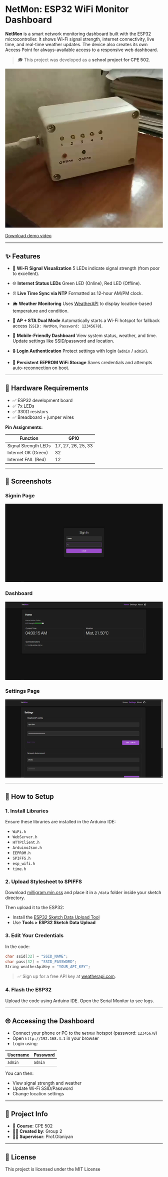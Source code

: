 # NetMon: ESP32 WiFi Monitor Dashboard

**NetMon** is a smart network monitoring dashboard built with the ESP32 microcontroller. It shows Wi-Fi signal strength, internet connectivity, live time, and real-time weather updates. The device also creates its own Access Point for always-available access to a responsive web dashboard.

> 🎓 This project was developed as a **school project for CPE 502**.

![NetMon Dashboard](./screenshots/img.png)

[Download demo video](./demo.mp4)

---

## ✨ Features

* 📶 **Wi-Fi Signal Visualization**
  5 LEDs indicate signal strength (from poor to excellent).

* 🌐 **Internet Status LEDs**
  Green LED (Online), Red LED (Offline).

* ⏰ **Live Time Sync via NTP**
  Formatted as 12-hour AM/PM clock.

* 🌦️ **Weather Monitoring**
  Uses [WeatherAPI](https://www.weatherapi.com/) to display location-based temperature and condition.

* 🔧 **AP + STA Dual Mode**
  Automatically starts a Wi-Fi hotspot for fallback access (`SSID: NetMon`, `Password: 12345678`).

* 📱 **Mobile-Friendly Dashboard**
  View system status, weather, and time. Update settings like SSID/password and location.

* 🔒 **Login Authentication**
  Protect settings with login (`admin` / `admin`).

* 💾 **Persistent EEPROM WiFi Storage**
  Saves credentials and attempts auto-reconnection on boot.

---

## 🧰 Hardware Requirements

* ✅ ESP32 development board
* ✅ 7x LEDs
* ✅ 330Ω resistors
* ✅ Breadboard + jumper wires

**Pin Assignments:**

| Function             | GPIO               |
| -------------------- | ------------------ |
| Signal Strength LEDs | 17, 27, 26, 25, 33 |
| Internet OK (Green)  | 32                 |
| Internet FAIL (Red)  | 12                 |

---

## 📸 Screenshots

### Signin Page

![Signin](./screenshots/1.png)

### Dashboard

![Dashboard](./screenshots/2.png)

### Settings Page

![Settings](./screenshots/3.png)



---

## 🔧 How to Setup

### 1. Install Libraries

Ensure these libraries are installed in the Arduino IDE:

* `WiFi.h`
* `WebServer.h`
* `HTTPClient.h`
* `ArduinoJson.h`
* `EEPROM.h`
* `SPIFFS.h`
* `esp_wifi.h`
* `time.h`

### 2. Upload Stylesheet to SPIFFS

Download [milligram.min.css](https://milligram.io/) and place it in a `/data` folder inside your sketch directory.

Then upload it to the ESP32:

* Install the [ESP32 Sketch Data Upload Tool](https://github.com/me-no-dev/arduino-esp32fs-plugin)
* Use **Tools > ESP32 Sketch Data Upload**

### 3. Edit Your Credentials

In the code:

```cpp
char ssid[32] = "SSID_NAME";
char pass[32] = "SSID_PASSWORD";
String weatherApiKey = "YOUR_API_KEY";
```

> ✅ Sign up for a free API key at [weatherapi.com](https://www.weatherapi.com/).

### 4. Flash the ESP32

Upload the code using Arduino IDE. Open the Serial Monitor to see logs.

---

## 🌐 Accessing the Dashboard

* Connect your phone or PC to the `NetMon` hotspot (password: `12345678`)
* Open `http://192.168.4.1` in your browser
* Login using:

| Username | Password |
| -------- | -------- |
| `admin`  | `admin`  |

You can then:

* View signal strength and weather
* Update Wi-Fi SSID/Password
* Change location settings

---

## 🧠 Project Info

* 📘 **Course**: CPE 502
* 🧑‍💻 **Created by**: Group 2
* 👨‍🏫 **Supervisor**: Prof.Olaniyan

---

## 📄 License

This project is licensed under the MIT License 
